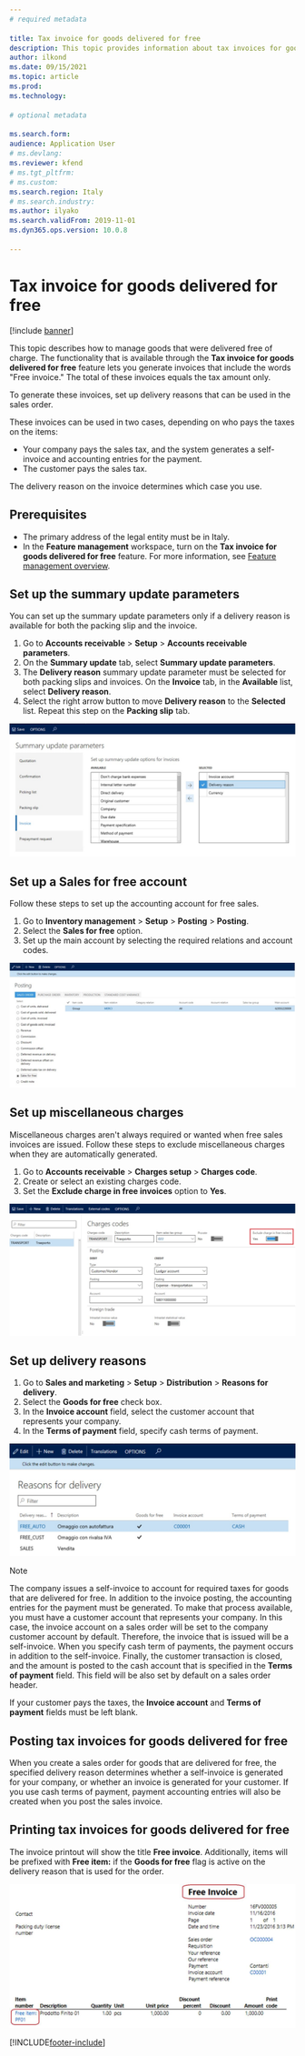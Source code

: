 ```yaml
---
# required metadata

title: Tax invoice for goods delivered for free
description: This topic provides information about tax invoices for goods that were delivered for free.
author: ilkond
ms.date: 09/15/2021
ms.topic: article
ms.prod: 
ms.technology: 

# optional metadata

ms.search.form: 
audience: Application User
# ms.devlang: 
ms.reviewer: kfend
# ms.tgt_pltfrm: 
# ms.custom: 
ms.search.region: Italy
# ms.search.industry: 
ms.author: ilyako
ms.search.validFrom: 2019-11-01
ms.dyn365.ops.version: 10.0.8

---
```


# Tax invoice for goods delivered for free

[!include [banner](../includes/banner.md)]

This topic describes how to manage goods that were delivered free of charge. The functionality that is available through the **Tax invoice for goods delivered for free** feature lets you generate invoices that include the words "Free invoice." The total of these invoices equals the tax amount only.

To generate these invoices, set up delivery reasons that can be used in the sales order.

These invoices can be used in two cases, depending on who pays the taxes on the items:

- Your company pays the sales tax, and the system generates a self-invoice and accounting entries for the payment.
- The customer pays the sales tax.

The delivery reason on the invoice determines which case you use.

## Prerequisites

- The primary address of the legal entity must be in Italy.
- In the **Feature management** workspace, turn on the **Tax invoice for goods delivered for free** feature. For more information, see [Feature management overview](../../fin-ops-core/fin-ops/get-started/feature-management/feature-management-overview.md).

## Set up the summary update parameters

You can set up the summary update parameters only if a delivery reason is available for both the packing slip and the invoice.

1. Go to **Accounts receivable** > **Setup** > **Accounts receivable parameters**.
2. On the **Summary update** tab, select **Summary update parameters**.
3. The **Delivery reason** summary update parameter must be selected for both packing slips and invoices. On the **Invoice** tab, in the **Available** list, select **Delivery reason**. 
4. Select the right arrow button to move **Delivery reason** to the **Selected** list. Repeat this step on the **Packing slip** tab.

  ![Summary update parameters.](media/emea-ita-exil-free-goods-summary-update-parameters.jpg)

## Set up a Sales for free account

Follow these steps to set up the accounting account for free sales.

1. Go to **Inventory management** > **Setup** > **Posting** > **Posting**.
2. Select the **Sales for free** option.
3. Set up the main account by selecting the required relations and account codes.

  ![Sales for free account.](media/emea-ita-exil-free-goods-sales-free-account.jpg)

## Set up miscellaneous charges

Miscellaneous charges aren't always required or wanted when free sales invoices are issued. Follow these steps to exclude miscellaneous charges when they are automatically generated.

1. Go to **Accounts receivable** > **Charges setup** > **Charges code**.
2. Create or select an existing charges code.
2. Set the **Exclude charge in free invoices** option to **Yes**.

  ![Charges codes.](media/emea-ita-exil-free-goods-charges-codes.jpg)

## Set up delivery reasons

1. Go to **Sales and marketing** > **Setup** > **Distribution** > **Reasons for delivery**.
2. Select the **Goods for free** check box.
3. In the **Invoice account** field, select the customer account that represents your company.
4. In the **Terms of payment** field, specify cash terms of payment.

  ![Reasons for delivery.](media/emea-ita-exil-free-goods-delivery-reason.jpg)

  > [!NOTE]
  > The company issues a self-invoice to account for required taxes for goods that are delivered for free. In addition to the invoice posting, the accounting entries for the payment must be generated. To make that process available, you must have a customer account that represents your company. In this case, the invoice account on a sales order will be set to the company customer account by default. Therefore, the invoice that is issued will be a self-invoice. When you specify cash term of payments, the payment occurs in addition to the self-invoice. Finally, the customer transaction is closed, and the amount is posted to the cash account that is specified in the **Terms of payment** field. This field will be also set by default on a sales order header.
  >
  > If your customer pays the taxes, the **Invoice account** and **Terms of payment** fields must be left blank.

## Posting tax invoices for goods delivered for free

When you create a sales order for goods that are delivered for free, the specified delivery reason determines whether a self-invoice is generated for your company, or whether an invoice is generated for your customer. If you use cash terms of payment, payment accounting entries will also be created when you post the sales invoice.

## Printing tax invoices for goods delivered for free

The invoice printout will show the title **Free invoice**. Additionally, items will be prefixed with **Free item:** if the **Goods for free** flag is active on the delivery reason that is used for the order.

![Free invoice printout.](media/emea-ita-exil-free-tax-invoice-printout.jpg)


[!INCLUDE[footer-include](../../includes/footer-banner.md)]

